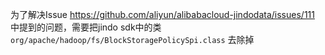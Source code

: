 为了解决Issue https://github.com/aliyun/alibabacloud-jindodata/issues/111  中提到的问题，需要把jindo sdk中的类 
`org/apache/hadoop/fs/BlockStoragePolicySpi.class` 去除掉